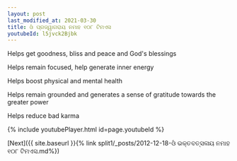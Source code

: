 ```yaml
---
layout: post
last_modified_at: 2021-03-30
title: ଓଁ ପ୍ରଜ୍ୱାଗରାୟ ନମାହ ୧୦୮ ଟିମଏସ
youtubeId: l5jvck2Bjbk
---
```

 
 
Helps get goodness, bliss and peace and God's blessings
 
Helps remain focused, help generate inner energy 
 
Helps boost physical and mental health 
 
Helps remain grounded and generates a sense of gratitude towards the greater power 
 
Helps reduce bad karma
 
 
 
 


{% include youtubePlayer.html id=page.youtubeId %}
 
[Next]({{ site.baseurl }}{% link  split1/_posts/2012-12-18-ଓଁ ଭକ୍ତବତ୍ସଳାୟ ନମାହ ୧୦୮ ଟିମଏସ.md%})
 
